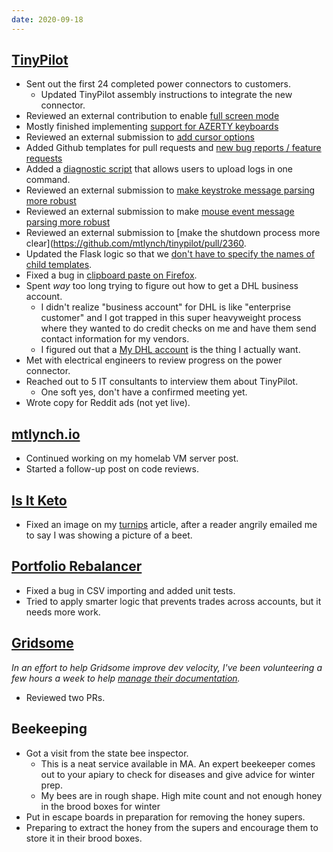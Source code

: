 ```yaml
---
date: 2020-09-18
---
```


## [TinyPilot](https://tinypilotkvm.com)

- Sent out the first 24 completed power connectors to customers.
  - Updated TinyPilot assembly instructions to integrate the new connector.
- Reviewed an external contribution to enable [full screen mode](https://github.com/mtlynch/tinypilot/pull/219)
- Mostly finished implementing [support for AZERTY keyboards](https://github.com/mtlynch/tinypilot/pull/235)
- Reviewed an external submission to [add cursor options](https://github.com/mtlynch/tinypilot/pull/217)
- Added Github templates for pull requests and [new bug reports / feature requests](2qNf.webp)
- Added a [diagnostic script](https://github.com/mtlynch/tinypilot/pull/231) that allows users to upload logs in one command.
- Reviewed an external submission to [make keystroke message parsing more robust](https://github.com/mtlynch/tinypilot/pull/239)
- Reviewed an external submission to make [mouse event message parsing more robust](https://github.com/mtlynch/tinypilot/pull/238)
- Reviewed an external submission to [make the shutdown process more clear](https://github.com/mtlynch/tinypilot/pull/2360.
- Updated the Flask logic so that we [don't have to specify the names of child templates](https://github.com/mtlynch/tinypilot/pull/245).
- Fixed a bug in [clipboard paste on Firefox](https://github.com/mtlynch/tinypilot/pull/244).
- Spent _way_ too long trying to figure out how to get a DHL business account.
  - I didn't realize "business account" for DHL is like "enterprise customer" and I got trapped in this super heavyweight process where they wanted to do credit checks on me and have them send contact information for my vendors.
  - I figured out that a [My DHL account](https://mydhl.express.dhl/index/en.html) is the thing I actually want.
- Met with electrical engineers to review progress on the power connector.
- Reached out to 5 IT consultants to interview them about TinyPilot.
  - One soft yes, don't have a confirmed meeting yet.
- Wrote copy for Reddit ads (not yet live).

## [mtlynch.io](https://mtlynch.io)

- Continued working on my homelab VM server post.
- Started a follow-up post on code reviews.

## [Is It Keto](https://isitketo.org)

- Fixed an image on my [turnips](https://isitketo.org/turnips) article, after a reader angrily emailed me to say I was showing a picture of a beet.

## [Portfolio Rebalancer](https://assetrebalancer.com)

- Fixed a bug in CSV importing and added unit tests.
- Tried to apply smarter logic that prevents trades across accounts, but it needs more work.

## [Gridsome](https://gridsome.org)

_In an effort to help Gridsome improve dev velocity, I've been volunteering a few hours a week to help [manage their documentation](https://github.com/gridsome/gridsome.org)._

- Reviewed two PRs.

## Beekeeping

- Got a visit from the state bee inspector.
  - This is a neat service available in MA. An expert beekeeper comes out to your apiary to check for diseases and give advice for winter prep.
  - My bees are in rough shape. High mite count and not enough honey in the brood boxes for winter
- Put in escape boards in preparation for removing the honey supers.
- Preparing to extract the honey from the supers and encourage them to store it in their brood boxes.
